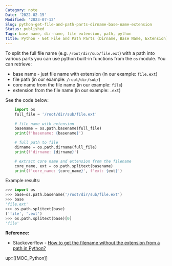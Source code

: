 ```yaml
---
Category: note
Date: '2022-02-15'
Modified: '2023-07-12'
Slug: python-get-file-and-path-parts-dirname-base-name-extension
Status: published
Tags: base name, dir-name, file extension, path, python
Title: Python - Get File and Path Parts (Dirname, Base Name, Extension)
---
```

To split the full file name (e.g. `/root/dir/sub/file.ext`) with a path into various parts you can use python built-in functions from the `os` module.
You can retrieve:
- base name - just file name with extension (in our example: `file.ext`)
- file path (in our example: `/root/dir/sub/`)
- core name from the file name (in our example: `file`)
- extension from the file name (in our example: `.ext`)

See the code below:
```python
    import os
    full_file = '/root/dir/sub/file.ext'
    
    # file name with extension 
    basename = os.path.basename(full_file)
    print(f'basename: {basename}')

    # full path to file
    dirname = os.path.dirname(full_file)
    print(f'dirname: {dirname}')

    # extract core name and extension from the filename
    core_name, ext = os.path.splitext(basename)
    print(f'core_name: {core_name}', f'ext: {ext}')
```

Example results:
```python
>>> import os
>>> base=os.path.basename('/root/dir/sub/file.ext')
>>> base
'file.ext'
>>> os.path.splitext(base)
('file', '.ext')
>>> os.path.splitext(base)[0]
'file'
```

**Reference:**
- Stackoverflow - [How to get the filename without the extension from a path in Python?](https://stackoverflow.com/questions/678236)

up::[[MOC_Python]]